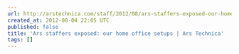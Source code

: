 ```yaml
---
url: http://arstechnica.com/staff/2012/08/ars-staffers-exposed-our-home-office-setups/
created_at: 2012-08-04 22:05 UTC
published: false
title: 'Ars staffers exposed: our home office setups | Ars Technica'
tags: []
---
```



